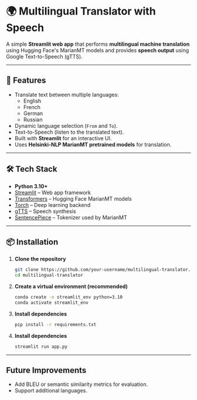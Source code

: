 # 🌍 Multilingual Translator with Speech

A simple **Streamlit web app** that performs **multilingual machine translation** using Hugging Face's MarianMT models and provides **speech output** using Google Text-to-Speech (gTTS).

---

## 🚀 Features
- Translate text between multiple languages:
  - English
  - French
  - German
  - Russian
- Dynamic language selection (`From` and `To`).
- Text-to-Speech (listen to the translated text).
- Built with **Streamlit** for an interactive UI.
- Uses **Helsinki-NLP MarianMT pretrained models** for translation.

---

## 🛠️ Tech Stack
- **Python 3.10+**
- [Streamlit](https://streamlit.io/) – Web app framework  
- [Transformers](https://huggingface.co/transformers/) – Hugging Face MarianMT models  
- [Torch](https://pytorch.org/) – Deep learning backend  
- [gTTS](https://pypi.org/project/gTTS/) – Speech synthesis  
- [SentencePiece](https://github.com/google/sentencepiece) – Tokenizer used by MarianMT  

---

## 📦 Installation

1. **Clone the repository**  
   ```bash
   git clone https://github.com/your-username/multilingual-translator.git
   cd multilingual-translator

2. **Create a virtual environment (recommended)**  
   ```bash
   conda create -n streamlit_env python=3.10
   conda activate streamlit_env

3. **Install dependencies**  
   ```bash
   pip install -r requirements.txt

4. **Install dependencies**  
   ```bash
   streamlit run app.py

---

##  Future Improvements
- Add BLEU or semantic similarity metrics for evaluation.
- Support additional languages.
